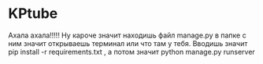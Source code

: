 # KPtube
Ахала ахала!!!!!
Ну кароче значит находишь файл manage.py в папке с ним значит открываешь терминал или что там у тебя. Вводишь значит pip install -r requirements.txt , а потом значит python manage.py runserver 
